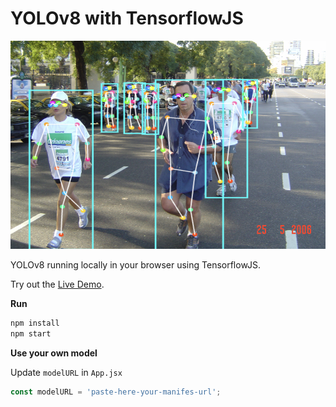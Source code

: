 # YOLOv8 with TensorflowJS

<p align="center">
  <img src="./sample.jpg" />
</p>

YOLOv8 running locally in your browser using TensorflowJS.

Try out the [Live Demo](https://yolov8.theos.ai/).

**Run**

```bash
npm install
npm start
```

**Use your own model**

Update `modelURL` in `App.jsx`
   ```jsx
   const modelURL = 'paste-here-your-manifes-url';
   ```